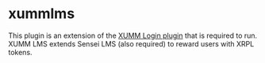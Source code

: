 # xummlms
This plugin is an extension of the [XUMM Login plugin](https://github.com/xrpfactchecker/xummlogin) that is required to run. XUMM LMS extends Sensei LMS (also required) to reward users with XRPL tokens.
